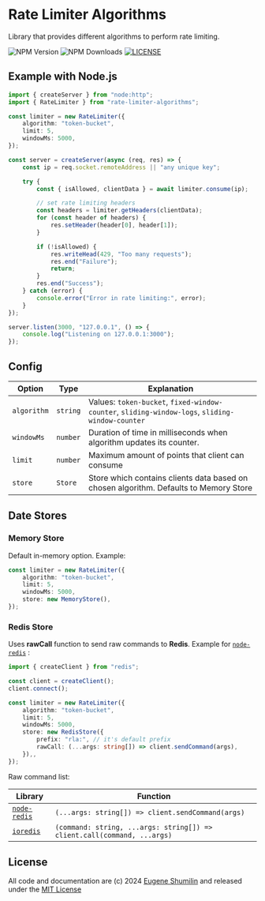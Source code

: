 # Rate Limiter Algorithms

Library that provides different algorithms to perform rate limiting.

![NPM Version](https://img.shields.io/npm/v/rate-limiter-algorithms)
![NPM Downloads](https://img.shields.io/npm/dm/rate-limiter-algorithms)
[![LICENSE](https://img.shields.io/badge/licence-MIT-green)
](LICENSE)

## Example with Node.js

```ts
import { createServer } from "node:http";
import { RateLimiter } from "rate-limiter-algorithms";

const limiter = new RateLimiter({
    algorithm: "token-bucket",
    limit: 5,
    windowMs: 5000,
});

const server = createServer(async (req, res) => {
    const ip = req.socket.remoteAddress || "any unique key";

    try {
        const { isAllowed, clientData } = await limiter.consume(ip);

        // set rate limiting headers
        const headers = limiter.getHeaders(clientData);
        for (const header of headers) {
            res.setHeader(header[0], header[1]);
        }

        if (!isAllowed) {
            res.writeHead(429, "Too many requests");
            res.end("Failure");
            return;
        }
        res.end("Success");
    } catch (error) {
        console.error("Error in rate limiting:", error);
    }
});

server.listen(3000, "127.0.0.1", () => {
    console.log("Listening on 127.0.0.1:3000");
});
```

## Config

| Option      | Type     | Explanation                                                                                     |
| ----------- | -------- | ----------------------------------------------------------------------------------------------- |
| `algorithm` | `string` | Values: `token-bucket`, `fixed-window-counter`, `sliding-window-logs`, `sliding-window-counter` |
| `windowMs`  | `number` | Duration of time in milliseconds when algorithm updates its counter.                            |
| `limit`     | `number` | Maximum amount of points that client can consume                                                |
| `store`     | `Store`  | Store which contains clients data based on chosen algorithm. Defaults to Memory Store           |

## Date Stores

### Memory Store

Default in-memory option. Example:

```ts
const limiter = new RateLimiter({
    algorithm: "token-bucket",
    limit: 5,
    windowMs: 5000,
    store: new MemoryStore(),
});
```

### Redis Store

Uses **rawCall** function to send raw commands to **Redis**. Example for [`node-redis`](https://github.com/redis/node-redis) :

```ts
import { createClient } from "redis";

const client = createClient();
client.connect();

const limiter = new RateLimiter({
    algorithm: "token-bucket",
    limit: 5,
    windowMs: 5000,
    store: new RedisStore({
        prefix: "rla:", // it's default prefix
        rawCall: (...args: string[]) => client.sendCommand(args),
    }),,
});
```

Raw command list:

| Library                                             | Function                                                                |
| --------------------------------------------------- | ----------------------------------------------------------------------- |
| [`node-redis`](https://github.com/redis/node-redis) | `(...args: string[]) => client.sendCommand(args)`                       |
| [`ioredis`](https://github.com/luin/ioredis)        | `(command: string, ...args: string[]) => client.call(command, ...args)` |

## License

All code and documentation are (c) 2024 [Eugene Shumilin](https://github.com/Neirea) and released under the [MIT License](LICENSE)
